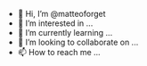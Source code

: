 - 👋 Hi, I’m @matteoforget
- 👀 I’m interested in ...
- 🌱 I’m currently learning ...
- 💞️ I’m looking to collaborate on ...
- 📫 How to reach me ...

<!---
matteoforget/matteoforget is a ✨ special ✨ repository because its `README.md` (this file) appears on your GitHub profile.
You can click the Preview link to take a look at your changes.
--->
